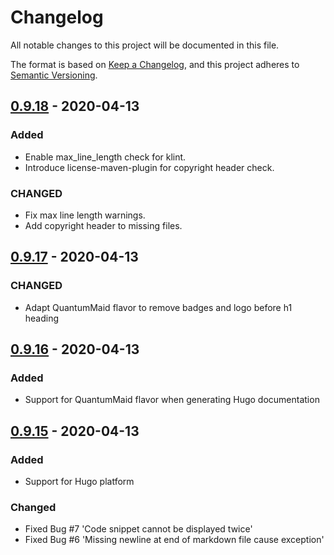 # Changelog
All notable changes to this project will be documented in this file.

The format is based on [Keep a Changelog](https://keepachangelog.com/en/1.0.0/),
and this project adheres to [Semantic Versioning](https://semver.org/spec/v2.0.0.html).

## [0.9.18](https://search.maven.org/artifact/de.quantummaid/documaid/0.9.18/jar) - 2020-04-13
### Added
- Enable max_line_length check for klint.
- Introduce license-maven-plugin for copyright header check.
### CHANGED
- Fix max line length warnings.
- Add copyright header to missing files.

## [0.9.17](https://search.maven.org/artifact/de.quantummaid/documaid/0.9.17/jar) - 2020-04-13
### CHANGED
- Adapt QuantumMaid flavor to remove badges and logo before h1 heading

## [0.9.16](https://search.maven.org/artifact/de.quantummaid/documaid/0.9.16/jar) - 2020-04-13
### Added
- Support for QuantumMaid flavor when generating Hugo documentation

## [0.9.15](https://search.maven.org/artifact/de.quantummaid/documaid/0.9.15/jar) - 2020-04-13
### Added
- Support for Hugo platform
### Changed
- Fixed Bug #7 'Code snippet cannot be displayed twice'
- Fixed Bug #6 'Missing newline at end of markdown file cause exception'
